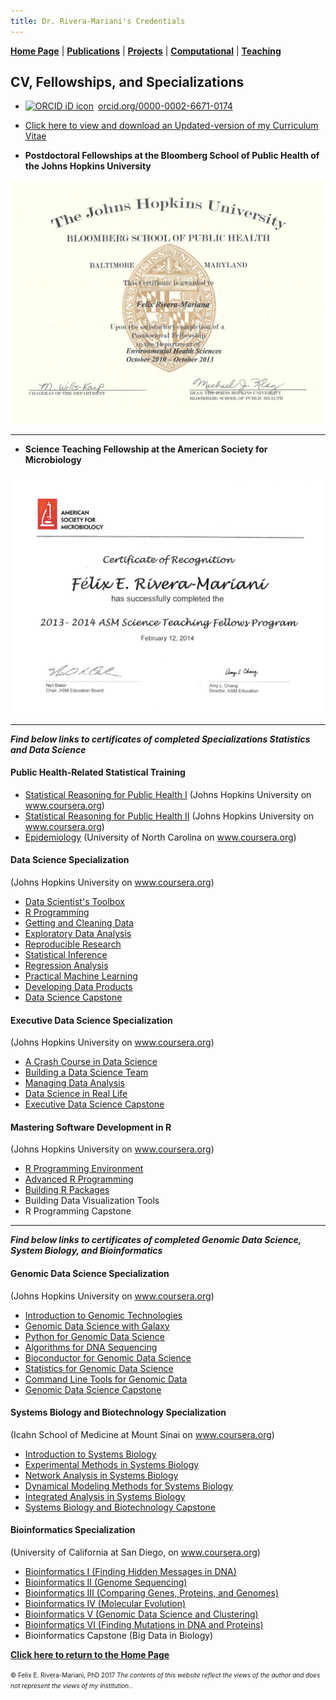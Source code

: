 ```yaml
---
title: Dr. Rivera-Mariani's Credentials
---
```

<!-- Global site tag (gtag.js) - Google Analytics -->
<script async src="https://www.googletagmanager.com/gtag/js?id=UA-103557590-4"></script>
<script>
  window.dataLayer = window.dataLayer || [];
  function gtag(){dataLayer.push(arguments);}
  gtag('js', new Date());

  gtag('config', 'UA-103557590-4');
</script>

[**Home Page**](http://www.friveram.com/) | [**Publications**](http://www.friveram.com/publications) | [**Projects**](http://www.friveram.com/projects) | [**Computational**](http://www.friveram.com/compbio) | [**Teaching**](http://www.friveram.com/teaching) 

## CV, Fellowships, and Specializations

<ul>
<li><div itemscope itemtype="https://schema.org/Person"><a itemprop="sameAs" content="https://orcid.org/0000-0002-6671-0174" href="https://orcid.org/0000-0002-6671-0174" target="orcid.widget" rel="noopener noreferrer" style="vertical-align:top;"><img src="https://orcid.org/sites/default/files/images/orcid_16x16.png" style="width:1em;margin-right:.5em;" alt="ORCID iD icon">orcid.org/0000-0002-6671-0174</a></div></li>
</ul>

- <a href="https://github.com/friveramariani/friveramariani.github.io/blob/master/CV/CV_FE_RiveraMariani.pdf" target="_blank">Click here to view and download an Updated-version of my Curriculum Vitae</a>

- **Postdoctoral Fellowships at the Bloomberg School of Public Health of the Johns Hopkins University**
<img src="images/JHSPH_Fellowship.jpg" alt="Science Teaching Fellowship at ASM" class="inline"/>

---

- **Science Teaching Fellowship at the American Society for Microbiology**
<img src="images/STF_ASM.jpg" alt="Science Teaching Fellowship at ASM" class="inline"/>

---

***Find below links to certificates of completed Specializations Statistics and Data Science***

#### Public Health-Related Statistical Training
+ <a href="https://felix-riveramariani-ms9j.squarespace.com/s/2016-03-30_14-19-41.jpg" target="_blank">Statistical Reasoning for Public Health I</a> (Johns Hopkins University on <a href="www.coursera.org" target="_blank">www.coursera.org</a>)
+ <a href="https://www.coursera.org/account/accomplishments/certificate/ULDLF8DNRNBK" target="_blank">Statistical Reasoning for Public Health II</a> (Johns Hopkins University on <a href="www.coursera.org" target="_blank">www.coursera.org</a>)
+ <a href="https://felix-riveramariani-ms9j.squarespace.com/s/2016-03-30_14-15-15.jpg" target="_blank">Epidemiology</a> (University of North Carolina on <a href="www.coursera.org" target="_blank">www.coursera.org</a>)

#### Data Science Specialization 
(Johns Hopkins University on <a href="www.coursera.org" target="_blank">www.coursera.org</a>)

+ <a href="https://www.coursera.org/account/accomplishments/certificate/ADFK8XS4KQ" target="_blank">Data Scientist's Toolbox</a>
+ <a href="https://www.coursera.org/account/accomplishments/certificate/FVYPGYJHLX" target="_blank">R Programming</a>
+ <a href="https://www.coursera.org/account/accomplishments/certificate/MYKBSXF2UZ" target="_blank">Getting and Cleaning Data</a>
+ <a href="https://www.coursera.org/account/accomplishments/certificate/RTW25NHTER" target="_blank">Exploratory Data Analysis</a>
+ <a href="https://www.coursera.org/account/accomplishments/certificate/PJFCMDGCEHW8" target="_blank">Reproducible Research</a>
+ <a href="https://www.coursera.org/account/accomplishments/certificate/YLY4VNYEKYYN" target="_blank">Statistical Inference</a>
+ <a href="https://www.coursera.org/account/accomplishments/certificate/7HT5S527A54Y" target="_blank">Regression Analysis</a>
+ <a href="https://www.coursera.org/account/accomplishments/certificate/D4D9R9257JR4" target="_blank">Practical Machine Learning</a>
+ <a href="https://www.coursera.org/account/accomplishments/certificate/VZY7NCY78272" target="_blank">Developing Data Products</a>
+ <a href="https://www.coursera.org/account/accomplishments/certificate/YQN7QSGWBQYV" target="_blank">Data Science Capstone</a>

#### Executive Data Science Specialization 
(Johns Hopkins University on <a href="www.coursera.org" target="_blank">www.coursera.org</a>)

+ <a href="https://www.coursera.org/account/accomplishments/certificate/QEX5GHLLGGAP" target="_blank">A Crash Course in Data Science</a>
+ <a href="https://www.coursera.org/account/accomplishments/certificate/DHZZQSCGA8H3" target="_blank">Building a Data Science Team</a>
+ <a href="https://www.coursera.org/account/accomplishments/certificate/LAJ9YAFKSV8P" target="_blank">Managing Data Analysis</a>
+ <a href="https://www.coursera.org/account/accomplishments/certificate/4C939ZY6WD29" target="_blank">Data Science in Real Life</a>
+ <a href="https://www.coursera.org/account/accomplishments/certificate/42V4U2XH77PS" target="_blank">Executive Data Science Capstone</a>

#### Mastering Software Development in R 
(Johns Hopkins University on <a href="www.coursera.org" target="_blank">www.coursera.org</a>)

+ <a href="https://www.coursera.org/account/accomplishments/certificate/JP664YGV9Y9J" target="_blank">R Programming Environment</a>
+ <a href="https://www.coursera.org/account/accomplishments/certificate/RJDCVEMTBE5Y" target="_blank">Advanced R Programming</a>
+ <a href="https://www.coursera.org/account/accomplishments/certificate/N2CH7ZTQ4CFK" target="_blank">Building R Packages</a>
+ Building Data Visualization Tools
+ R Programming Capstone

---

***Find below links to certificates of completed Genomic Data Science, System Biology, and Bioinformatics***

#### Genomic Data Science Specialization
(Johns Hopkins University on <a href="www.coursera.org" target="_blank">www.coursera.org</a>)

+ <a href="https://www.coursera.org/account/accomplishments/certificate/87PMNJZ8K4WM" target="_blank">Introduction to Genomic Technologies</a>
+ <a href="https://www.coursera.org/account/accomplishments/certificate/99PR74FA3AJ5" target="_blank">Genomic Data Science with Galaxy</a>
+ <a href="https://www.coursera.org/account/accomplishments/certificate/85A9MYCREQP4" target="_blank">Python for Genomic Data Science</a>
+ <a href="https://www.coursera.org/account/accomplishments/certificate/V6BACJBPHK56" target="_blank">Algorithms for DNA Sequencing</a>
+ <a href="https://www.coursera.org/account/accomplishments/certificate/HZS2UBV5EPUB" target="_blank">Bioconductor for Genomic Data Science</a>
+ <a href="https://www.coursera.org/account/accomplishments/certificate/LLDYTFCEC98P" target="_blank">Statistics for Genomic Data Science</a>
+ <a href="https://www.coursera.org/account/accomplishments/certificate/768YVZ2MP88A" target="_blank">Command Line Tools for Genomic Data</a>
+ <a href="https://www.coursera.org/account/accomplishments/specialization/certificate/A2GJ4APKZB2E" target="_blank">Genomic Data Science Capstone</a>

#### Systems Biology and Biotechnology Specialization 
(Icahn School of Medicine at Mount Sinai on <a href="www.coursera.org" target="_blank">www.coursera.org</a>)

+ <a href="https://www.coursera.org/account/accomplishments/certificate/XJA38ZQCN2DD" target="_blank">Introduction to Systems Biology</a>
+ <a href="https://www.coursera.org/account/accomplishments/certificate/2EK6888BHMEU" target="_blank">Experimental Methods in Systems Biology</a>
+ <a href="https://www.coursera.org/account/accomplishments/certificate/Y9TWGCY6G8Q5" target="_blank">Network Analysis in Systems Biology</a>
+ <a href="https://www.coursera.org/account/accomplishments/certificate/FJGE3VC5LSL6" target="_blank">Dynamical Modeling Methods for Systems Biology</a>
+ <a href="https://www.coursera.org/account/accomplishments/records/PYB756UTBP8R" target="_blank">Integrated Analysis in Systems Biology</a>
+ <a href="https://www.coursera.org/account/accomplishments/specialization/certificate/PAK4FP7LG5GE" target="_blank">Systems Biology and Biotechnology Capstone</a>

#### Bioinformatics Specialization 
(University of California at San Diego, on <a href="www.coursera.org" target="_blank">www.coursera.org</a>)

+ <a href="https://www.coursera.org/account/accomplishments/certificate/5CYJQQZ76Z39" target="_blank">Bioinformatics I (Finding Hidden Messages in DNA)</a>
+ <a href="https://www.coursera.org/account/accomplishments/certificate/PSSVRW3JZYJC" target="_blank">Bioinformatics II (Genome Sequencing)</a>
+ <a href="https://www.coursera.org/account/accomplishments/certificate/NMVPF7ZT29YL" target="_blank">Bioinformatics III (Comparing Genes, Proteins, and Genomes)</a>
+ <a href="https://www.coursera.org/account/accomplishments/certificate/VGB9A2SQKKUL" target="_blank">Bioinformatics IV (Molecular Evolution)</a>
+ <a href="https://felix-riveramariani-ms9j.squarespace.com/s/Pages-from-ApplicationPackageBarryBiomed_RiveraMariani.pdf" target="_blank">Bioinformatics V (Genomic Data Science and Clustering)</a>
+ <a href="https://www.coursera.org/account/accomplishments/certificate/39X9PLSJGS2B" target="_blank">Bioinformatics VI (Finding Mutations in DNA and Proteins)</a>
+ Bioinformatics Capstone (Big Data in Biology)

[**Click here to return to the Home Page**](http://www.friveram.com/)

<font size="1">&#169; Felix E. Rivera-Mariani, PhD 2017 <i>The contents of this website reflect the views of the author and does not represent the views of my institution.</i>.</font>